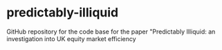 # predictably-illiquid
GitHub repository for the code base for the paper "Predictably Illiquid: an investigation into UK equity market efficiency
